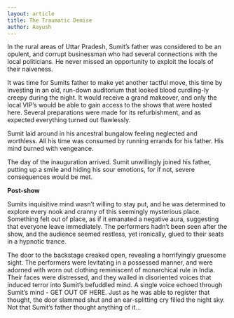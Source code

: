 ```yaml
---
layout: article
title: The Traumatic Demise
author: Aayush
---
```


In the rural areas of Uttar Pradesh, Sumit’s father was considered to be an opulent, and corrupt businessman who had several connections with the local politicians. He never missed an opportunity to exploit the locals of their naiveness.  

It was time for Sumits father to make yet another tactful move, this time by investing in an old, run-down auditorium that looked blood curdling-ly creepy during the night. It would receive a grand makeover, and only the local VIP’s would be able to gain access to the shows that were hosted here. Several preparations were made for its refurbishment, and as expected everything turned out flawlessly.  

Sumit laid around in his ancestral bungalow feeling neglected and worthless. All his time was consumed by running errands for his father. His mind burned with vengeance.  

The day of the inauguration arrived. Sumit unwillingly joined his father, putting up a smile and hiding his sour emotions, for if not, severe consequences would be met.  

**Post-show**  

Sumits inquisitive mind wasn’t willing to stay put, and he was determined to explore every nook and cranny of this seemingly mysterious place. Something felt out of place, as if it emanated a negative aura, suggesting that everyone leave immediately. The performers hadn’t been seen after the show, and the audience seemed restless, yet ironically, glued to their seats in a hypnotic trance.  

The door to the backstage creaked open, revealing a horrifyingly gruesome sight. The performers were levitating in a possessed manner, and were adorned with worn out clothing reminiscent of monarchical rule in India. Their faces were distressed, and they wailed in disoriented voices that induced terror into Sumit’s befuddled mind. A single voice echoed through Sumit’s mind - GET OUT OF HERE. Just as he was able to register that thought, the door slammed shut and an ear-splitting cry filled the night sky. Not that Sumit’s father thought anything of it...